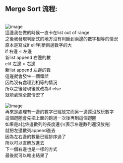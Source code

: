 Merge Sort 流程:
------

<br>![image](https://github.com/LaiYuChung/DSA_leetcode-project/blob/master/image/merge_sort1.jpg)
<br>這邊我在做的時侯一直卡在list out of range
<br>之後我發現判斷式的地方沒有判斷到兩邊的數字相等的情況
<br>原本是寫成if elif判斷兩邊數字的大
<br>if 右邊 < 左邊
<br>新list append 右邊的數
<br>elif 左邊 > 右邊
<br>新list append 左邊的數
<br>這邊就會發生一個錯誤
<br>因為沒有處理到相等的情況
<br>所以之後發現後就改為if else
<br>就能處理全部情況了
<br>
<br>![image](https://github.com/LaiYuChung/DSA_leetcode-project/blob/master/image/merge_sort2.jpg)
<br>再來是處理有一邊的數字已經放完而另一邊還沒放玩數字
<br>這個迴圈會先把上面的跑過一次後再到這個迴圈
<br>如果是a比佐邊數列的長度還小(表示左邊數列還沒放完)
<br>就把左邊數列append進去
<br>因為左右邊的數量已經排序過了
<br>所以可以直解放進去
<br>下一個右邊也是一樣的方式
<br>最後就可以輸出結果了




